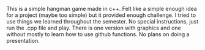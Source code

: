 This is a simple hangman game made in c++. Felt like a simple enough idea for a project (maybe too simple) but it provided enough challenge. 
I tried to use things we learned throughout the semester.
No special instructions, just run the .cpp file and play. There is one version with graphics and one without mostly to learn how to use github functions. No plans on doing a presentation.
